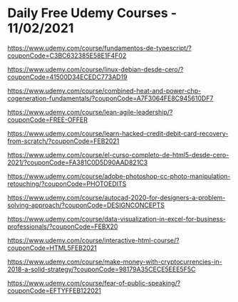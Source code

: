 # Daily Free Udemy Courses - 11/02/2021

https://www.udemy.com/course/fundamentos-de-typescript/?couponCode=C3BC632385E58E1F4F02
https://www.udemy.com/course/linux-debian-desde-cero/?couponCode=41500D34ECEDC773AD19
https://www.udemy.com/course/combined-heat-and-power-chp-cogeneration-fundamentals/?couponCode=A7F3064FE8C945610DF7
https://www.udemy.com/course/lean-agile-leadership/?couponCode=FREE-OFFER
https://www.udemy.com/course/learn-hacked-credit-debit-card-recovery-from-scratch/?couponCode=FEB2021
https://www.udemy.com/course/el-curso-completo-de-html5-desde-cero-2021/?couponCode=FA381C0D5D90AAD821C3
https://www.udemy.com/course/adobe-photoshop-cc-photo-manipulation-retouching/?couponCode=PHOTOEDITS
https://www.udemy.com/course/autocad-2020-for-designers-a-problem-solving-approach/?couponCode=DESIGNCONCEPTS
https://www.udemy.com/course/data-visualization-in-excel-for-business-professionals/?couponCode=FEBX20
https://www.udemy.com/course/interactive-html-course/?couponCode=HTML5FEB2021
https://www.udemy.com/course/make-money-with-cryptocurrencies-in-2018-a-solid-strategy/?couponCode=98179A35CECE5EEE5F5C
https://www.udemy.com/course/fear-of-public-speaking/?couponCode=EFTYFFEB122021

